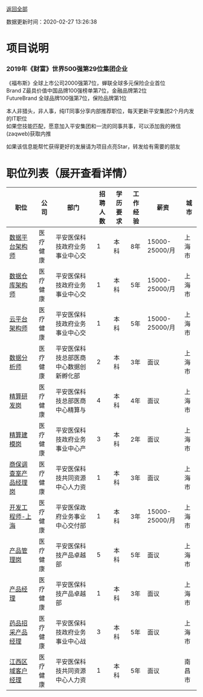 [返回全部](https://github.com/zaqweb/PA-IT-JOBS/)

数据更新时间：2020-02-27 13:26:38
# 项目说明

### 2019年《财富》世界500强第29位集团企业
《福布斯》全球上市公司2000强第7位，蝉联全球多元保险企业首位  
Brand Z最具价值中国品牌100强榜单第7位，金融品牌第2位  
FutureBrand 全球品牌100强第7位，保险品牌第1位

本人非猎头，非人事，纯IT同事分享内部推荐职位，每天更新平安集团2个月内发的IT职位  
如果您技能匹配，愿意加入平安集团和一流的同事共事，可以添加我的微信(zaqweb)获取内推 

如果该信息能帮忙获得更好的发展请为项目点亮Star，转发给有需要的朋友
# 职位列表（展开查看详情）

|职位|公司|部门|招聘人数|学历要求|工作经验|薪资|城市|
|---|---|---|---|---|---|---|---|
|[数据平台架构师](../detail/784D0E71873B44E684D52F40515FC875.md)|医疗健康|平安医保科技政府业务事业中心交|1|本科|8年|15000-25000/月|上海市|
|[数据仓库架构师](../detail/9A5A45B41458461D91A5A00A97A7AFC1.md)|医疗健康|平安医保科技政府业务事业中心交|1|本科|5年|15000-25000/月|上海市|
|[云平台架构师](../detail/9ACBF5929E6841F4849A0CC18642F2FD.md)|医疗健康|平安医保科技政府业务事业中心交|1|本科|5年|15000-25000/月|上海市|
|[数据分析师](../detail/5b0d12b295945787dd42da89.md)|医疗健康|平安医保科技总部医商中心数据创新孵化部|2|本科|3年|面议|上海市|
|[精算研发岗](../detail/5D34EBD69B1447538CC05B2AEF88B056.md)|医疗健康|平安医保科技总部医商中心精算与|4|本科|4年|面议|上海市|
|[精算建模岗](../detail/449D3C63F5B84BAEA053B852207C00ED.md)|医疗健康|平安医保科技政府业务事业中心产|3|本科|2年|面议|上海市|
|[商保调查室产品经理岗](../detail/C9CE2491E191420FA75EC613D05DE1D8.md)|医疗健康|平安医保科技共同资源中心人力资|1|本科|3年|面议|上海市|
|[开发工程师-上海](../detail/D0F063E72E884F688BBA55D38074B1F6.md)|医疗健康|平安医保政府业务事业中心交付部|1|本科|3年|15000-25000/月|上海市|
|[产品管理岗](../detail/698546AB75F3413CBD174DAA70292803.md)|医疗健康|平安医保科技产品卓越部|5|本科|5年|面议|上海市|
|[产品经理](../detail/0D27273085204269A5DF186AC7DA3B33.md)|医疗健康|平安医保科技产品卓越部|1|本科|3年|面议|上海市|
|[药品招采产品经理](../detail/C5AEAC09E00B44B8A8742EA112C53EB0.md)|医疗健康|平安医保科技政府业务事业中心战|3|本科|5年|面议|上海市|
|[江西区域客户经理](../detail/012DB694B6DA4AE48450D0A8C0E7B9D8.md)|医疗健康|平安医保科技共同资源中心人力资|1|本科|5年|面议|南昌市|




